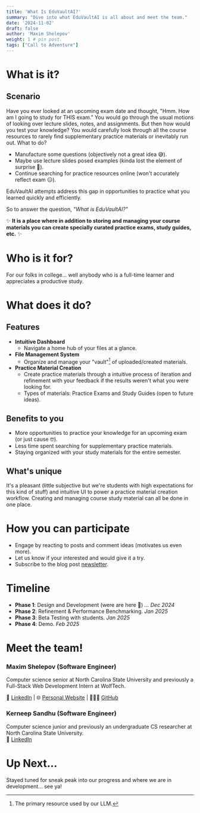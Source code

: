 ```yaml
---
title: 'What Is EduVaultAI?'
summary: "Dive into what EduVaultAI is all about and meet the team."
date: '2024-11-02'
draft: false
author: 'Maxim Shelepov'
weight: 1 # pin post.
tags: ["Call to Adventure"]
---
```

# What is it?
## Scenario
Have you ever looked at an upcoming exam date and thought, "Hmm. How am I going to study for THIS exam." You would go through the usual motions of looking over lecture slides, notes, and assignments.
But then how would you test your knowledge? You would carefully look through all the course resources to rarely find supplementary practice materials or inevitably run out. What to do?
- Manufacture some questions (objectively not a great idea 😅).
- Maybe use lecture slides posed examples (kinda lost the element of surprise 🤨).
- Continue searching for practice resources online (won't accurately reflect exam 😑).

EduVaultAI attempts address this gap in opportunities to practice what you learned quickly and efficiently.

So to answer the question, *"What is EduVaultAI?"*

✨ **It is a place where in addition to storing and managing your course materials you can create specially curated practice exams, study guides, etc.** ✨

# Who is it for?
For our folks in college... well anybody who is a full-time learner and appreciates a productive study.

# What does it do?
## Features
- **Intuitive Dashboard**
  - Navigate a home hub of your files at a glance.
- **File Management System**
  - Organize and manage your "vault"[^1] of uploaded/created materials.
- **Practice Material Creation**
  - Create practice materials through a intuitive process of iteration and refinement with your feedback if the results weren't what you were looking for.
  - Types of materials: Practice Exams and Study Guides (open to future ideas).

[^1]: The primary resource used by our LLM.

## Benefits to you
- More opportunities to practice your knowledge for an upcoming exam (or just cause 🤓).
- Less time spent searching for supplementary practice materials.
- Staying organized with your study materials for the entire semester.

## What's unique
It's a pleasant (little subjective but we're students with high expectations for this kind of stuff) and intuitive UI to power a practice material creation workflow.
Creating and managing course study material can all be done in one place.

# How you can participate
- Engage by reacting to posts and comment ideas (motivates us even more).
- Let us know if your interested and would give it a try.
- Subscribe to the blog post [newsletter](https://cdn.forms-content.sg-form.com/a315c4fd-a13e-11ef-b026-4e96dbe17048).

# Timeline
- **Phase 1**: Design and Development (were are here 📍) *... Dec 2024*
- **Phase 2**: Refinement & Performance Benchmarking. *Jan 2025*
- **Phase 3**: Beta Testing with students. *Jan 2025*
- **Phase 4**: Demo. *Feb 2025*

# Meet the team!

### Maxim Shelepov (Software Engineer)
Computer science senior at North Carolina State University and previously a Full-Stack Web Development Intern at WolfTech.

👔 [LinkedIn](https://www.linkedin.com/in/maxim-shelepov1/) | 🌐 [Personal Website](https://maxshelepov.com) | 👨🏻‍💻 [GitHub](https://github.com/feifyKike)

### Kerneep Sandhu (Software Engineer)
Computer science junior and previously an undergraduate CS researcher at North Carolina State University.  
👔 [LinkedIn](https://www.linkedin.com/in/kerneep-s)  

# Up Next...
Stayed tuned for sneak peak into our progress and where we are in development... see ya!
